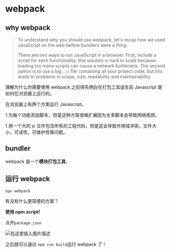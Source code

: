 # webpack

## why webpack

> To understand why you should use webpack, let's recap how we used JavaScript on the web before bundlers were a thing.
>
> There are two ways to run JavaScript in a browser. First, include a script for each functionality; this solution is hard to scale because loading too many scripts can cause a network bottleneck. The second option is to use a big `.js` file containing all your project code, but this leads to problems in scope, size, readability and maintainability.

理解为什么你需要使用 webpack 之前得先明白在打包工具诞生前 Javascript 是如何在浏览器上运行的。

在浏览器上有两个方案运行 Javascript。

1.为每个功能添加脚本，但是这种方案很难扩展因为太多脚本会导致网络瓶颈。

1.用一个大的 js 文件包含所有的工程代码，但是这会导致作用域冲突，文件大小，可读性，可维护性等问题。

## bundler

webpack 是一个**模块打包工具**;

## 运行 webpack

```
npx webpack
```

有没有什么更简便的方案？

**使用 npm script!**

点开`package.json`

![在这里插入图片描述](https://img-blog.csdnimg.cn/20200808105249360.png?x-oss-process=image/watermark,type_ZmFuZ3poZW5naGVpdGk,shadow_10,text_aHR0cHM6Ly9ibG9nLmNzZG4ubmV0L1pIZ29nb2dvaGE=,size_16,color_FFFFFF,t_70)

之后就可以通过 `npm run build`运行 webpack 了！
